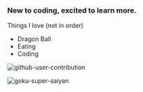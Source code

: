 ### New to coding, excited to learn more.

Things I love (not in order)
- Dragon Ball
- Eating
- Coding

![github-user-contribution](https://user-images.githubusercontent.com/87255552/157782832-b6991618-236a-4a05-926c-3706b48a997b.svg)

![goku-super-saiyan](https://user-images.githubusercontent.com/87255552/157785259-13b805f4-cb4f-4ecd-af9d-a7166b7fea73.gif)



<!--
**ms-laki/ms-laki** is a ✨ _special_ ✨ repository because its `README.md` (this file) appears on your GitHub profile.

Here are some ideas to get you started:

- 🔭 I’m currently working on ...
- 🌱 I’m currently learning ...
- 👯 I’m looking to collaborate on ...
- 🤔 I’m looking for help with ...
- 💬 Ask me about ...
- 📫 How to reach me: ...
- 😄 Pronouns: ...
- ⚡ Fun fact: ...
-->

